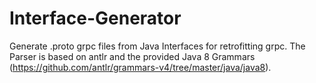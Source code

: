 # Interface-Generator

Generate .proto grpc files from Java Interfaces for retrofitting grpc.
The Parser is based on antlr and the provided Java 8 Grammars (https://github.com/antlr/grammars-v4/tree/master/java/java8).

